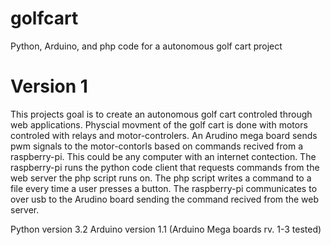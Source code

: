golfcart
========

Python, Arduino, and php code for a autonomous golf cart project

Version 1
=========

This projects goal is to create an autonomous golf cart controled through web applications. Physcial movment of the golf cart is done with motors controled with relays and motor-controlers. An Arudino mega board sends pwm signals to the motor-contorls based on commands recived from a raspberry-pi. This could be any computer with an internet contection. The raspberry-pi runs the python code client that requests commands from the web server the php script runs on. The php script writes a command to a file every time a user presses a button. The raspberry-pi communicates to over usb to the Arudino board sending the command recived from the web server. 

Python version 3.2 
Arduino version 1.1 (Arduino Mega boards rv. 1-3 tested)
